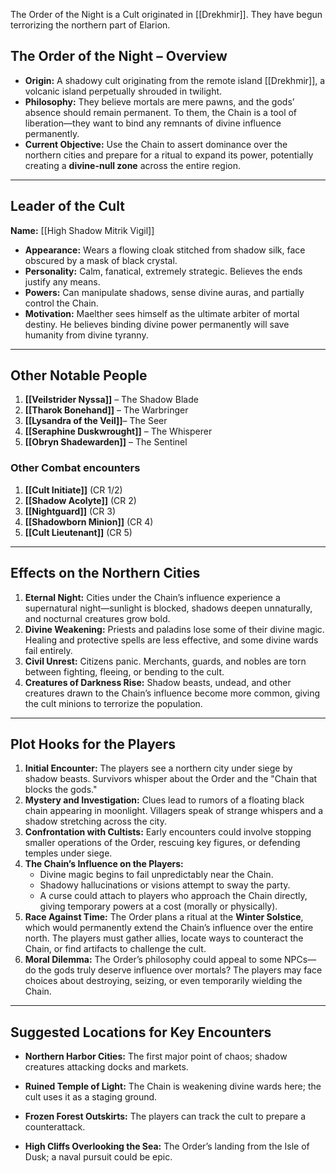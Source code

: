 The Order of the Night is a Cult originated in [[Drekhmir]]. They have begun terrorizing the northern part of Elarion. 


## **The Order of the Night – Overview**

- **Origin:** A shadowy cult originating from the remote island [[Drekhmir]], a volcanic island perpetually shrouded in twilight.
- **Philosophy:** They believe mortals are mere pawns, and the gods’ absence should remain permanent. To them, the Chain is a tool of liberation—they want to bind any remnants of divine influence permanently.
- **Current Objective:** Use the Chain to assert dominance over the northern cities and prepare for a ritual to expand its power, potentially creating a **divine-null zone** across the entire region.

---

## **Leader of the Cult**

**Name:** [[High Shadow Mitrik Vigil]]

- **Appearance:** Wears a flowing cloak stitched from shadow silk, face obscured by a mask of black crystal.
- **Personality:** Calm, fanatical, extremely strategic. Believes the ends justify any means.
- **Powers:** Can manipulate shadows, sense divine auras, and partially control the Chain.
- **Motivation:** Maelther sees himself as the ultimate arbiter of mortal destiny. He believes binding divine power permanently will save humanity from divine tyranny.

---
## Other Notable People
1. **[[Veilstrider Nyssa]]** – The Shadow Blade
2. **[[Tharok Bonehand]]** – The Warbringer
3. **[[Lysandra of the Veil]]**– The Seer
4. **[[Seraphine Duskwrought]]** – The Whisperer
5. **[[Obryn Shadewarden]]** – The Sentinel


### Other Combat encounters
1. **[[Cult Initiate]]** (CR 1/2)
2. **[[Shadow Acolyte]]** (CR 2)
3. **[[Nightguard]]** (CR 3)
4. **[[Shadowborn Minion]]** (CR 4)
5. **[[Cult Lieutenant]]** (CR 5)

---

## **Effects on the Northern Cities**

1. **Eternal Night:** Cities under the Chain’s influence experience a supernatural night—sunlight is blocked, shadows deepen unnaturally, and nocturnal creatures grow bold.
2. **Divine Weakening:** Priests and paladins lose some of their divine magic. Healing and protective spells are less effective, and some divine wards fail entirely.
3. **Civil Unrest:** Citizens panic. Merchants, guards, and nobles are torn between fighting, fleeing, or bending to the cult.
4. **Creatures of Darkness Rise:** Shadow beasts, undead, and other creatures drawn to the Chain’s influence become more common, giving the cult minions to terrorize the population.

---

## **Plot Hooks for the Players**

1. **Initial Encounter:** The players see a northern city under siege by shadow beasts. Survivors whisper about the Order and the "Chain that blocks the gods."
2. **Mystery and Investigation:** Clues lead to rumors of a floating black chain appearing in moonlight. Villagers speak of strange whispers and a shadow stretching across the city.
3. **Confrontation with Cultists:** Early encounters could involve stopping smaller operations of the Order, rescuing key figures, or defending temples under siege.
4. **The Chain’s Influence on the Players:**
    - Divine magic begins to fail unpredictably near the Chain.
    - Shadowy hallucinations or visions attempt to sway the party.
    - A curse could attach to players who approach the Chain directly, giving temporary powers at a cost (morally or physically).
5. **Race Against Time:** The Order plans a ritual at the **Winter Solstice**, which would permanently extend the Chain’s influence over the entire north. The players must gather allies, locate ways to counteract the Chain, or find artifacts to challenge the cult.
6. **Moral Dilemma:** The Order’s philosophy could appeal to some NPCs—do the gods truly deserve influence over mortals? The players may face choices about destroying, seizing, or even temporarily wielding the Chain.

---

## **Suggested Locations for Key Encounters**

- **Northern Harbor Cities:** The first major point of chaos; shadow creatures attacking docks and markets.
    
- **Ruined Temple of Light:** The Chain is weakening divine wards here; the cult uses it as a staging ground.
    
- **Frozen Forest Outskirts:** The players can track the cult to prepare a counterattack.
    
- **High Cliffs Overlooking the Sea:** The Order’s landing from the Isle of Dusk; a naval pursuit could be epic.